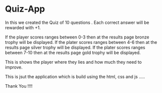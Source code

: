 # Quiz-App

In this we created the Quiz of 10 questions .
Each correct answer will be rewarded with +1.

If the player scores ranges between 0-3 then at the results page bronze trophy will be displayed. 
If the plater scores ranges between 4-6 then at the results page silver trophy will be displayed. 
If the plater scores ranges between 7-10 then at the results page gold trophy will be displayed. 

This is shows the player where they lies and how much they need to improve. 

This is jsut the application which is build using the html, css and js .....

Thank You !!!!

